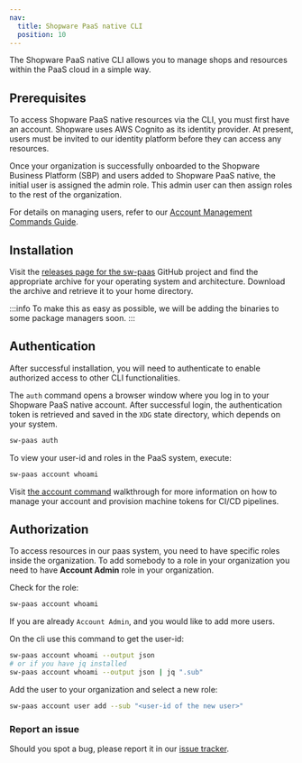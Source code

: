 ```yaml
---
nav:
  title: Shopware PaaS native CLI
  position: 10
---
```


The Shopware PaaS native CLI allows you to manage shops and resources within the PaaS cloud in a simple way.

## Prerequisites

To access Shopware PaaS native resources via the CLI, you must first have an account. Shopware uses AWS Cognito as its identity provider. At present, users must be invited to our identity platform before they can access any resources.

Once your organization is successfully onboarded to the Shopware Business Platform (SBP) and users added to Shopware PaaS native, the initial user is assigned the admin role. This admin user can then assign roles to the rest of the organization.

For details on managing users, refer to our [Account Management Commands Guide](./commands/account.md).

## Installation

Visit the [releases page for the sw-paas](https://github.com/shopware/paas-cli/releases) GitHub project and find the appropriate archive for your operating system and architecture. Download the archive and retrieve it to your home directory.

:::info
To make this as easy as possible, we will be adding the binaries to some package managers soon.
:::

## Authentication

After successful installation, you will need to authenticate to enable authorized access to other CLI functionalities.

The `auth` command opens a browser window where you log in to your Shopware PaaS native account. After successful login, the authentication token is retrieved and saved in the `XDG` state directory, which depends on your system.

```sh
sw-paas auth
```

To view your user-id and roles in the PaaS system, execute:

```sh
sw-paas account whoami
```

Visit [the account command](./account) walkthrough for more information on how to manage your account and provision machine tokens for CI/CD pipelines.

## Authorization

To access resources in our paas system, you need to have specific roles inside the organization. To add somebody to a role in your organization you need to have **Account Admin** role in your organization.

Check for the role:

```sh
sw-paas account whoami
```

If you are already `Account Admin`, and you would like to add more users.

On the cli use this command to get the user-id:

```sh
sw-paas account whoami --output json
# or if you have jq installed
sw-paas account whoami --output json | jq ".sub"
```

Add the user to your organization and select a new role:

```sh
sw-paas account user add --sub "<user-id of the new user>"
```

### Report an issue

Should you spot a bug, please report it in our [issue tracker](https://github.com/shopware/paas-cli/issues).
